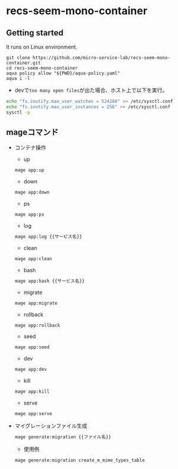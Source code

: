 # recs-seem-mono-container

## Getting started

It runs on Linux environment.

```shell
git clone https://github.com/micro-service-lab/recs-seem-mono-container.git
cd recs-seem-mono-container
aqua policy allow "${PWD}/aqua-policy.yaml"
aqua i -l
```

- devで`too many open files`が出た場合、ホスト上で以下を実行。

``` sh
echo "fs.inotify.max_user_watches = 524288" >> /etc/sysctl.conf
echo "fs.inotify.max_user_instances = 256" >> /etc/sysctl.conf
sysctl -p
```

## mageコマンド

- コンテナ操作
    - up
	``` sh
	mage app:up
	```
    - down
	``` sh
	mage app:down
	```
    - ps
	``` sh
	mage app:ps
	```
    - log
	``` sh
	mage app:log {{サービス名}}
	```
    - clean
	``` sh
	mage app:clean
	```
    - bash
	``` sh
	mage app:bash {{サービス名}}
	```
    - migrate
	``` sh
	mage app:migrate
	```
    - rollback
	``` sh
	mage app:rollback
	```
    - seed
	``` sh
	mage app:seed
	```
	- dev
	``` sh
	mage app:dev
	```
	- kill
	``` sh
	mage app:kill
	```
	- serve
	``` sh
	mage app:serve
	```

- マイグレーションファイル生成
	``` sh
	mage generate:migration {{ファイル名}}
	```
    - 使用例

	``` sh
	mage generate:migration create_m_mime_types_table
	```
